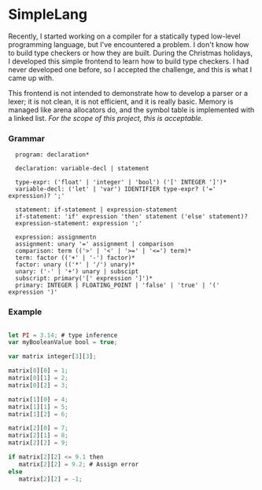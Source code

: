 # SimpleLang

Recently, I started working on a compiler for a statically typed low-level programming language, 
but I've encountered a problem. I don't know how to build type checkers or how they are built.
During the Christmas holidays, I developed this simple frontend to learn how to build type checkers. 
I had never developed one before, so I accepted the challenge, and this is what I came up with.

This frontend is not intended to demonstrate how to develop a parser or a lexer; 
it is not clean, it is not efficient, and it is really basic. 
Memory is managed like arena allocators do, 
and the symbol table is implemented with a linked list. 
*For the scope of this project, this is acceptable.*

### Grammar

```
  program: declaration*

  declaration: variable-decl | statement

  type-expr: ('float' | 'integer' | 'bool') ('[' INTEGER ']')*
  variable-decl: ('let' | 'var') IDENTIFIER type-expr? ('=' expression)? ';'

  statement: if-statement | expression-statement
  if-statement: 'if' expression 'then' statement ('else' statement)? 
  expression-statement: expression ';'

  expression: assignmentn
  assignment: unary '=' assignment | comparison
  comparison: term (('>' | '<' | '>=' | '<=') term)*
  term: factor (('+' | '-') factor)*
  factor: unary (('*' | '/') unary)*
  unary: ('-' | '+') unary | subscipt
  subscript: primary('[' expression ']')*
  primary: INTEGER | FLOATING_POINT | 'false' | 'true' | '(' expression ')'

```

### Example

```js

let PI = 3.14; # type inference
var myBooleanValue bool = true;

var matrix integer[3][3];

matrix[0][0] = 1;
matrix[0][1] = 2;
matrix[0][2] = 3;

matrix[1][0] = 4;
matrix[1][1] = 5;
matrix[1][2] = 6;

matrix[2][0] = 7;
matrix[2][1] = 8;
matrix[2][2] = 9;

if matrix[2][2] <= 9.1 then
   matrix[2][2] = 9.2; # Assign error
else
   matrix[2][2] = -1;


```